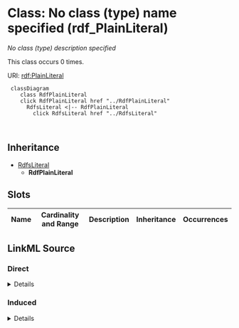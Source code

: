 

# Class: No class (type) name specified (rdf_PlainLiteral)


_No class (type) description specified_






This class occurs 0 times.


URI: [rdf:PlainLiteral](http://www.w3.org/1999/02/22-rdf-syntax-ns#PlainLiteral)






```mermaid
 classDiagram
    class RdfPlainLiteral
    click RdfPlainLiteral href "../RdfPlainLiteral"
      RdfsLiteral <|-- RdfPlainLiteral
        click RdfsLiteral href "../RdfsLiteral"
      
      
```





## Inheritance
* [RdfsLiteral](../classes/RdfsLiteral.md)
    * **RdfPlainLiteral**



## Slots

| Name | Cardinality and Range | Description | Inheritance | Occurrences |
| ---  | --- | --- | --- | --- |














## LinkML Source

<!-- TODO: investigate https://stackoverflow.com/questions/37606292/how-to-create-tabbed-code-blocks-in-mkdocs-or-sphinx -->

### Direct

<details>

```yaml
name: rdf_PlainLiteral
conforms_to: No schema conformance document specified
annotations:
  count:
    tag: count
    value: 0
description: No class (type) description specified
title: No class (type) name specified
from_schema: fio-kg
rank: 1000
is_a: rdfs_Literal
class_uri: rdf:PlainLiteral

```
</details>

### Induced

<details>

```yaml
name: rdf_PlainLiteral
conforms_to: No schema conformance document specified
annotations:
  count:
    tag: count
    value: 0
description: No class (type) description specified
title: No class (type) name specified
from_schema: fio-kg
rank: 1000
is_a: rdfs_Literal
class_uri: rdf:PlainLiteral

```
</details>